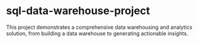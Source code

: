 # sql-data-warehouse-project
This project demonstrates a comprehensive data warehousing and analytics solution, from building a data warehouse to generating actionable insights.
